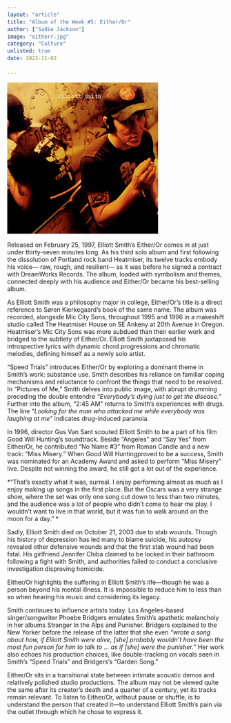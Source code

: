 ```yaml
---
layout: "article"
title: "Album of the Week #5: Either/Or"
author: ["Sadie Jackson"]
image: "eitherr.jpg"
category: "Culture"
unlisted: true
date: 2022-11-02
 
---
```


![Album Image](/assets/images/eitherr.jpg)

Released on February 25, 1997, Elliott Smith’s Either/Or comes in at just under thirty-seven minutes long. As his third solo album and first following the dissolution of Portland rock band Heatmiser, its twelve tracks embody his voice— raw, rough, and resilient— as it was before he signed a contract with DreamWorks Records. The album, loaded with symbolism and themes, connected deeply with his audience and Either/Or became his best-selling album. 

As Elliott Smith was a philosophy major in college, Either/Or’s title is a direct reference to Søren Kierkegaard’s book of the same name. The album was recorded, alongside Mic City Sons, throughout 1995 and 1996 in a makeshift studio called The Heatmiser House on SE Ankeny at 20th Avenue in Oregon. Heatmiser’s Mic City Sons was more subdued than their earlier work and bridged to the subtlety of Either/Or. Elliott Smith juxtaposed his introspective lyrics with dynamic chord progressions and chromatic melodies, defining himself as a newly solo artist. 

“Speed Trials” introduces Either/Or by exploring a dominant theme in Smith’s work: substance use. Smith describes his reliance on familiar coping mechanisms and reluctance to confront the things that need to be resolved. In “Pictures of Me,” Smith delves into public image, with abrupt drumming preceding the double entendre *“Everybody’s dying just to get the disease.”* Further into the album, “2:45 AM” returns to Smith’s experiences with drugs. The line “*Looking for the man who attacked me while everybody was laughing at me”* indicates drug-induced paranoia. 

In 1996, director Gus Van Sant scouted Elliott Smith to be a part of his film Good Will Hunting’s soundtrack. Beside “Angeles” and “Say Yes” from Either/Or, he contributed “No Name #3” from Roman Candle and a new track: “Miss Misery.” When Good Will Huntingproved to be a success, Smith was nominated for an Academy Award and asked to perform “Miss Misery” live. Despite not winning the award, he still got a lot out of the experience.

*“That’s exactly what it was, surreal. I enjoy performing almost as much as I enjoy making up songs in the first place. But the Oscars was a very strange show, where the set was only one song cut down to less than two minutes, and the audience was a lot of people who didn’t come to hear me play. I wouldn’t want to live in that world, but it was fun to walk around on the moon for a day.” *

Sadly, Elliott Smith died on October 21, 2003 due to stab wounds. Though his history of depression has led many to blame suicide, his autopsy revealed other defensive wounds and that the first stab wound had been fatal. His girlfriend Jennifer Chiba claimed to be locked in their bathroom following a fight with Smith, and authorities failed to conduct a conclusive investigation disproving homicide. 

Either/Or highlights the suffering in Elliott Smith’s life—though he was a person beyond his mental illness. It is impossible to reduce him to less than so when hearing his music and considering its legacy. 

Smith continues to influence artists today. Los Angeles-based singer/songwriter Phoebe Bridgers emulates Smith’s apathetic melancholy in her albums Stranger In the Alps and Punisher. Bridgers explained to the New Yorker before the release of the latter that she even *“wrote a song about how, if Elliott Smith were alive, [she] probably wouldn’t have been the most fun person for him to talk to … as if [she] were the punisher.”* Her work also echoes his production choices, like double-tracking on vocals seen in Smith’s “Speed Trials” and Bridgers’s “Garden Song.” 

Either/Or sits in a transitional state between intimate acoustic demos and relatively polished studio productions. The album may not be viewed quite the same after its creator’s death and a quarter of a century, yet its tracks remain relevant. To listen to Either/Or, without pause or shuffle, is to understand the person that created it—to understand Elliott Smith’s pain via the outlet through which he chose to express it.
